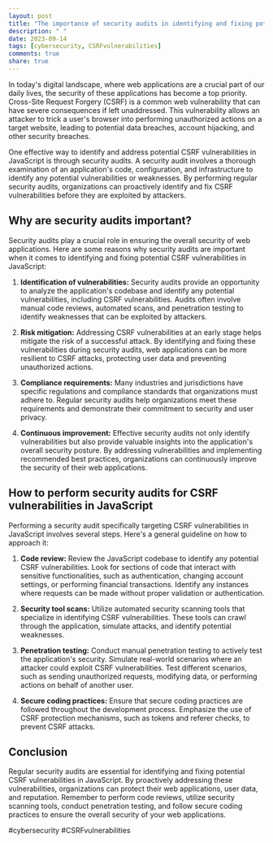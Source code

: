```yaml
---
layout: post
title: "The importance of security audits in identifying and fixing potential CSRF vulnerabilities in JavaScript"
description: " "
date: 2023-09-14
tags: [cybersecurity, CSRFvulnerabilities]
comments: true
share: true
---
```


In today's digital landscape, where web applications are a crucial part of our daily lives, the security of these applications has become a top priority. Cross-Site Request Forgery (CSRF) is a common web vulnerability that can have severe consequences if left unaddressed. This vulnerability allows an attacker to trick a user's browser into performing unauthorized actions on a target website, leading to potential data breaches, account hijacking, and other security breaches.

One effective way to identify and address potential CSRF vulnerabilities in JavaScript is through security audits. A security audit involves a thorough examination of an application's code, configuration, and infrastructure to identify any potential vulnerabilities or weaknesses. By performing regular security audits, organizations can proactively identify and fix CSRF vulnerabilities before they are exploited by attackers.

## Why are security audits important?

Security audits play a crucial role in ensuring the overall security of web applications. Here are some reasons why security audits are important when it comes to identifying and fixing potential CSRF vulnerabilities in JavaScript:

1. **Identification of vulnerabilities:** Security audits provide an opportunity to analyze the application's codebase and identify any potential vulnerabilities, including CSRF vulnerabilities. Audits often involve manual code reviews, automated scans, and penetration testing to identify weaknesses that can be exploited by attackers.

2. **Risk mitigation:** Addressing CSRF vulnerabilities at an early stage helps mitigate the risk of a successful attack. By identifying and fixing these vulnerabilities during security audits, web applications can be more resilient to CSRF attacks, protecting user data and preventing unauthorized actions.

3. **Compliance requirements:** Many industries and jurisdictions have specific regulations and compliance standards that organizations must adhere to. Regular security audits help organizations meet these requirements and demonstrate their commitment to security and user privacy.

4. **Continuous improvement:** Effective security audits not only identify vulnerabilities but also provide valuable insights into the application's overall security posture. By addressing vulnerabilities and implementing recommended best practices, organizations can continuously improve the security of their web applications.

## How to perform security audits for CSRF vulnerabilities in JavaScript

Performing a security audit specifically targeting CSRF vulnerabilities in JavaScript involves several steps. Here's a general guideline on how to approach it:

1. **Code review:** Review the JavaScript codebase to identify any potential CSRF vulnerabilities. Look for sections of code that interact with sensitive functionalities, such as authentication, changing account settings, or performing financial transactions. Identify any instances where requests can be made without proper validation or authentication.

2. **Security tool scans:** Utilize automated security scanning tools that specialize in identifying CSRF vulnerabilities. These tools can crawl through the application, simulate attacks, and identify potential weaknesses.

3. **Penetration testing:** Conduct manual penetration testing to actively test the application's security. Simulate real-world scenarios where an attacker could exploit CSRF vulnerabilities. Test different scenarios, such as sending unauthorized requests, modifying data, or performing actions on behalf of another user.

4. **Secure coding practices:** Ensure that secure coding practices are followed throughout the development process. Emphasize the use of CSRF protection mechanisms, such as tokens and referer checks, to prevent CSRF attacks.

## Conclusion

Regular security audits are essential for identifying and fixing potential CSRF vulnerabilities in JavaScript. By proactively addressing these vulnerabilities, organizations can protect their web applications, user data, and reputation. Remember to perform code reviews, utilize security scanning tools, conduct penetration testing, and follow secure coding practices to ensure the overall security of your web applications.

#cybersecurity #CSRFvulnerabilities